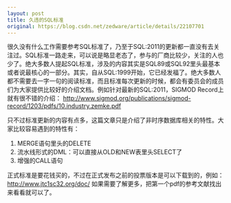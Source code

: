 ```yaml
---
layout: post
title: 久违的SQL标准
original: https://blog.csdn.net/zedware/article/details/22107701
---
```

很久没有什么工作需要参考SQL标准了，乃至于SQL:2011的更新都一直没有去关注过。SQL标准一路走来，可以说是略显老态了，参与的厂商比较少，关注的人也少了。绝大多数人提起SQL标准，涉及的内容其实是SQL89或SQL92里头最基本或者说最核心的一部分。其实，自从SQL:1999开始，它已经发福了。绝大多数人都不需要去一字一句的阅读标准，而且标准每次更新的时候，都会有委员会的成员们为大家提供比较好的介绍文档。例如针对最新的SQL:2011，SIGMOD Record上就有很不错的介绍：
http://www.sigmod.org/publications/sigmod-record/1203/pdfs/10.industry.zemke.pdf

只不过标准更新的内容有点多，这篇文章只是介绍了非时序数据库相关的特性。大家比较容易遇到的特性有：
1. MERGE语句里头的DELETE
2. 流水线形式的DML：可以直接从OLD和NEW表里头SELECT了
3. 增强的CALL语句

正式标准是要花钱买的，不过在正式发布之前的投票版本是可以下载到的，例如：http://www.jtc1sc32.org/doc/
如果需要了解更多，把第一个pdf的参考文献找出来看看就可以了。
